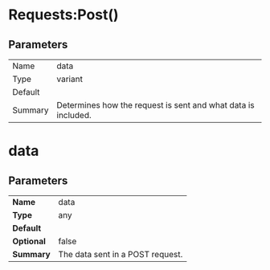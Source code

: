 # Requests:Post()
## Parameters
|   |   |
--- | ---
| Name | data |
| Type | variant |
| Default |  |
| Summary | Determines how the request is sent and what data is included. |

# data
## Parameters



|   |   |
--- | ---
| **Name** | data |
| **Type** | any |
| **Default** |  |
| **Optional** | false |
| **Summary** | The data sent in a POST request. |

